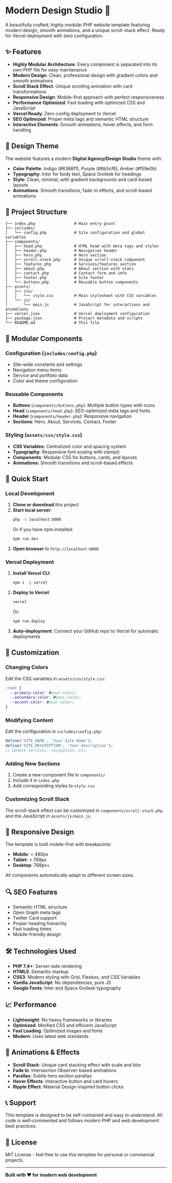 # Modern Design Studio 🚀

A beautifully crafted, highly modular PHP website template featuring modern design, smooth animations, and a unique scroll-stack effect. Ready for Vercel deployment with zero configuration.

## ✨ Features

- **Highly Modular Architecture**: Every component is separated into its own PHP file for easy maintenance
- **Modern Design**: Clean, professional design with gradient colors and smooth animations
- **Scroll Stack Effect**: Unique scrolling animation with card transformations
- **Responsive Design**: Mobile-first approach with perfect responsiveness
- **Performance Optimized**: Fast loading with optimized CSS and JavaScript
- **Vercel Ready**: Zero-config deployment to Vercel
- **SEO Optimized**: Proper meta tags and semantic HTML structure
- **Interactive Elements**: Smooth animations, hover effects, and form handling

## 🎨 Design Theme

The website features a modern **Digital Agency/Design Studio** theme with:
- **Color Palette**: Indigo (#6366f1), Purple (#8b5cf6), Amber (#f59e0b)
- **Typography**: Inter for body text, Space Grotesk for headings
- **Style**: Clean, minimal, with gradient backgrounds and card-based layouts
- **Animations**: Smooth transitions, fade-in effects, and scroll-based animations

## 📁 Project Structure

```
├── index.php                 # Main entry point
├── includes/
│   └── config.php            # Site configuration and global variables
├── components/
│   ├── head.php              # HTML head with meta tags and styles
│   ├── header.php            # Navigation header
│   ├── hero.php              # Hero section
│   ├── scroll-stack.php      # Unique scroll-stack component
│   ├── features.php          # Services/features section
│   ├── about.php             # About section with stats
│   ├── contact.php           # Contact form and info
│   ├── footer.php            # Site footer
│   └── buttons.php           # Reusable button components
├── assets/
│   ├── css/
│   │   └── style.css         # Main stylesheet with CSS variables
│   └── js/
│       └── main.js           # JavaScript for interactions and animations
├── vercel.json               # Vercel deployment configuration
├── package.json              # Project metadata and scripts
└── README.md                 # This file
```

## 🔧 Modular Components

### Configuration (`includes/config.php`)
- Site-wide constants and settings
- Navigation menu items
- Service and portfolio data
- Color and theme configuration

### Reusable Components
- **Buttons** (`components/buttons.php`): Multiple button types with icons
- **Head** (`components/head.php`): SEO-optimized meta tags and fonts
- **Header** (`components/header.php`): Responsive navigation
- **Sections**: Hero, About, Services, Contact, Footer

### Styling (`assets/css/style.css`)
- **CSS Variables**: Centralized color and spacing system
- **Typography**: Responsive font scaling with clamp()
- **Components**: Modular CSS for buttons, cards, and layouts
- **Animations**: Smooth transitions and scroll-based effects

## 🚀 Quick Start

### Local Development

1. **Clone or download** this project
2. **Start local server**:
   ```bash
   php -S localhost:8000
   ```
   Or if you have npm installed:
   ```bash
   npm run dev
   ```
3. **Open browser** to `http://localhost:8000`

### Vercel Deployment

1. **Install Vercel CLI**:
   ```bash
   npm i -g vercel
   ```

2. **Deploy to Vercel**:
   ```bash
   vercel
   ```
   Or:
   ```bash
   npm run deploy
   ```

3. **Auto-deployment**: Connect your GitHub repo to Vercel for automatic deployments

## 🎯 Customization

### Changing Colors
Edit the CSS variables in `assets/css/style.css`:
```css
:root {
  --primary-color: #your-color;
  --secondary-color: #your-color;
  --accent-color: #your-color;
}
```

### Modifying Content
Edit the configuration in `includes/config.php`:
```php
define('SITE_NAME', 'Your Site Name');
define('SITE_DESCRIPTION', 'Your description');
// Update services, navigation, etc.
```

### Adding New Sections
1. Create a new component file in `components/`
2. Include it in `index.php`
3. Add corresponding styles to `style.css`

### Customizing Scroll Stack
The scroll-stack effect can be customized in `components/scroll-stack.php` and the JavaScript in `assets/js/main.js`.

## 📱 Responsive Design

The template is built mobile-first with breakpoints:
- **Mobile**: < 480px
- **Tablet**: < 768px
- **Desktop**: 768px+

All components automatically adapt to different screen sizes.

## 🔍 SEO Features

- Semantic HTML structure
- Open Graph meta tags
- Twitter Card support
- Proper heading hierarchy
- Fast loading times
- Mobile-friendly design

## 🛠️ Technologies Used

- **PHP 7.4+**: Server-side rendering
- **HTML5**: Semantic markup
- **CSS3**: Modern styling with Grid, Flexbox, and CSS Variables
- **Vanilla JavaScript**: No dependencies, pure JS
- **Google Fonts**: Inter and Space Grotesk typography

## 📈 Performance

- **Lightweight**: No heavy frameworks or libraries
- **Optimized**: Minified CSS and efficient JavaScript
- **Fast Loading**: Optimized images and fonts
- **Modern**: Uses latest web standards

## 🎨 Animations & Effects

- **Scroll Stack**: Unique card stacking effect with scale and blur
- **Fade In**: Intersection Observer-based animations
- **Parallax**: Subtle hero section parallax
- **Hover Effects**: Interactive button and card hovers
- **Ripple Effect**: Material Design-inspired button clicks

## 📞 Support

This template is designed to be self-contained and easy to understand. All code is well-commented and follows modern PHP and web development best practices.

## 📄 License

MIT License - feel free to use this template for personal or commercial projects.

---

**Built with ❤️ for modern web development**